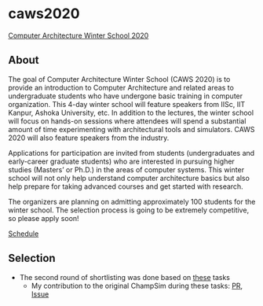 # caws2020

[Computer Architecture Winter School 2020](https://www.chips.pes.edu/caws2020)

## About

The goal of Computer Architecture Winter School (CAWS 2020) is to provide an introduction to Computer Architecture and related areas to undergraduate students who have undergone basic training in computer organization. This 4-day winter school will feature speakers from IISc, IIT Kanpur, Ashoka University, etc. In addition to the lectures, the winter school will focus on hands-on sessions where attendees will spend a substantial amount of time experimenting with architectural tools and simulators. CAWS 2020 will also feature speakers from the industry.

Applications for participation are invited from students (undergraduates and early-career graduate students) who are interested in pursuing higher studies (Masters’ or Ph.D.) in the areas of computer systems. This winter school will not only help understand computer architecture basics but also help prepare for taking advanced courses and get started with research.

The organizers are planning on admitting approximately 100 students for the winter school. The selection process is going to be extremely competitive, so please apply soon!

[Schedule](./caws_schedule.pdf)

## Selection

- The second round of shortlisting was done based on [these](../caws2020/selection_task/README.md) tasks
  - My contribution to the original ChampSim during these tasks: [PR](https://github.com/ChampSim/ChampSim/pull/103), [Issue](https://github.com/ChampSim/ChampSim/issues/102)